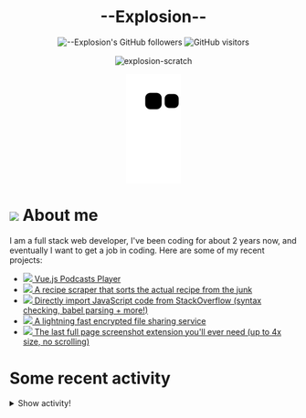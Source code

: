 # <div align="center">--Explosion--</div>

<div align=center>
  
![--Explosion's GitHub followers](https://img.shields.io/github/followers/Explosion-Scratch?color=00bbbb&style=for-the-badge&logo=github&logoColor=fff) 
![GitHub visitors](https://visitor-badge-reloaded.herokuapp.com/badge?page_id=explosion-scratch.visitor.badge.reloaded&color=00bbbb&style=for-the-badge&logo=github)

</div>

<p align=center><img align="center" src="https://github-readme-streak-stats.herokuapp.com/?user=explosion-scratch&" alt="explosion-scratch" /></p>
<p align=center><img align="center" src="https://raw.githubusercontent.com/Explosion-Scratch/Explosion-scratch/a407529eda6cf7c81265dae00a6eab19d1597632/github-contribution-grid-snake.svg" /></p>

<h1><img src="https://api.iconify.design/noto-v1:beaming-face-with-smiling-eyes.svg" width="25ch"> About me</h1>
  <p>I am a full stack web developer, I've been coding for about 2 years now, and eventually I want to get a job in coding. Here are some of my recent projects:</p>

  <ul>
     <li><a href="https://github.com/explosion-scratch/podcasts_player"><img src="https://api.iconify.design/noto-v1:musical-notes.svg"> Vue.js Podcasts Player</a></li>
     <li><a href="https://github.com/explosion-scratch/recipes/"><img src="https://api.iconify.design/noto-v1:face-savoring-food.svg"> A recipe scraper that sorts the actual recipe from the junk</a></li>
     <li><a href="https://github.com/explosion-scratch/stackoverflow_import/"><img src="https://api.iconify.design/noto-v1:man-technologist-medium-light-skin-tone.svg"> Directly import JavaScript code from StackOverflow (syntax checking, babel parsing + more!)</a></li>
     <li><a href="https://github.com/explosion-scratch/ondrop/"><img src="https://api.iconify.design/noto-v1:cloud-with-lightning.svg"> A lightning fast encrypted file sharing service</a></li>
     <li><a href="https://github.com/explosion-scratch/screenshot_extension/"><img src="https://api.iconify.design/noto-v1:computer-mouse.svg"> The last full page screenshot extension you'll ever need (up to 4x size, no scrolling)</a></li>
  </ul>
  
  # Some recent activity


<details><summary>Show activity!</summary>
<ul>
<li><p>8 hours, 23 minutes ago – Commented in <a href="https://github.com/SuperTux/supertux/issues/2204#issuecomment-1119837460">SuperTux/supertux</a><blockquote> https github com SuperTux addons website Not sure if it s functional though Yeah I meant the <em>website</em> not the GH repo</blockquote></p></li>
<li><p>10 hours, 43 minutes ago – Commented in <a href="https://github.com/lardbit/nefarious/issues/194#issuecomment-1119723389">lardbit/nefarious</a><blockquote>Somehow it s starting on linux boot though I remember reading something about that in the README when I installed a few months ago but can t find i </blockquote></p></li>
<li><p>10 hours, 43 minutes ago – Commented in <a href="https://github.com/lardbit/nefarious/issues/194#issuecomment-1119722953">lardbit/nefarious</a><blockquote> docker compose down v Got it also where is nefarious located I m getting this error nefarious docker compose exec nefarious env bin </blockquote></p></li>
<li><p>10 hours, 48 minutes ago – Commented in <a href="https://github.com/lardbit/nefarious/issues/194#issuecomment-1119718359">lardbit/nefarious</a><blockquote>Hmm somehow I had uninstall nefarious but never shut down the port anyways for anyone looking at this issue in the future I believe setting the </blockquote></p></li>
<li><p>10 hours, 53 minutes ago – Commented in <a href="https://github.com/lardbit/nefarious/issues/194#issuecomment-1119713458">lardbit/nefarious</a><blockquote>Doesn t settings require you to login though </blockquote></p></li>
<li><p>16 hours, 32 minutes ago – <a href="https://github.com/Explosion-Scratch/blog/commit/2a1029c1c31215a53bd333f9d4fe95bd58afd589"><code>2a1029c</code></a>– Don't redirect to <code>\/test</code> (<a href="https://github.com/Explosion-Scratch/blog">Explosion-Scratch/blog</a>)</p></li>
<li><p>16 hours, 34 minutes ago – <a href="https://github.com/Explosion-Scratch/blog/commit/4e7d3d214d27515afec5a4445c8296b5965302b8"><code>4e7d3d2</code></a>– Make code tags JS (<a href="https://github.com/Explosion-Scratch/blog">Explosion-Scratch/blog</a>)</p></li>
<li><p>16 hours, 36 minutes ago – <a href="https://github.com/Explosion-Scratch/blog/commit/eaf60f9d4299cf08c68755f3fab7e40f8b8c9e26"><code>eaf60f9</code></a>– Update svelte-mixins.md (<a href="https://github.com/Explosion-Scratch/blog">Explosion-Scratch/blog</a>)</p></li>
<li><p>16 hours, 42 minutes ago – Commented in <a href="https://github.com/SuperTux/supertux/issues/2204#issuecomment-1119412181">SuperTux/supertux</a><blockquote>Wait I didn t know about the addons website not to get off topic but could you send a link to that </blockquote></p></li>
<li><p>16 hours, 42 minutes ago – <a href="https://github.com/Explosion-Scratch/blog/commit/2fb3b74b10c933284dd438c4336fd01b73899d3f"><code>2fb3b74</code></a>– Create mongodb-roles.md (<a href="https://github.com/Explosion-Scratch/blog">Explosion-Scratch/blog</a>)</p></li>
<li><p>1 day, 9 hours ago – Commented in <a href="https://github.com/Explosion-Scratch/Explosion-scratch/issues/9#issuecomment-1118823099">Explosion-Scratch/Explosion-scratch</a><blockquote>Also your encryption method is incredibly inefficient it would probably be best to convert the file to an ArrayBuffer then convert that directly re </blockquote></p></li>
<li><p>1 day, 9 hours, 8 minutes ago – Commented in <a href="https://github.com/Explosion-Scratch/Explosion-scratch/issues/9#issuecomment-1118806846">Explosion-Scratch/Explosion-scratch</a><blockquote>Alright this works https codepen io explosion scratch full abqvNwQ</blockquote></p></li>
<li><p>1 day, 9 hours, 19 minutes ago – Commented in <a href="https://github.com/Explosion-Scratch/Explosion-scratch/issues/9#issuecomment-1118780613">Explosion-Scratch/Explosion-scratch</a><blockquote>It s because of the way I convert base64 to and from buffers</blockquote></p></li>
<li><p>1 day, 9 hours, 19 minutes ago – Commented in <a href="https://github.com/Explosion-Scratch/Explosion-scratch/issues/9#issuecomment-1118780075">Explosion-Scratch/Explosion-scratch</a><blockquote>Working on debugging rn</blockquote></p></li>
<li><p>1 day, 9 hours, 19 minutes ago – Commented in <a href="https://github.com/Explosion-Scratch/Explosion-scratch/issues/9#issuecomment-1118779902">Explosion-Scratch/Explosion-scratch</a><blockquote>I m getting this error Error RangeError Maximum call stack size exceeded crypto js 58 </blockquote></p></li>
<li><p>1 day, 9 hours, 30 minutes ago – Commented in <a href="https://github.com/Explosion-Scratch/Explosion-scratch/issues/9#issuecomment-1118766328">Explosion-Scratch/Explosion-scratch</a><blockquote> Explosion Scratch I m pinging you because I think you aren t subscribed to this thread or watching this repo Nope I m subscribed to the threa </blockquote></p></li>
<li><p>1 day, 17 hours, 55 minutes ago – Commented in <a href="https://github.com/Explosion-Scratch/Explosion-scratch/issues/9#issuecomment-1118270929">Explosion-Scratch/Explosion-scratch</a><blockquote>Oh yeah could you make a codepen for it or something </blockquote></p></li>
<li><p>2 days, 17 hours, 53 minutes ago – Commented in <a href="https://github.com/Bijoujs/Bijou.js/pull/363#issuecomment-1117028936">Bijoujs/Bijou.js</a><blockquote>Thanks </blockquote></p></li>
<li><p>3 days, 15 hours, 46 minutes ago – Commented in <a href="https://github.com/Explosion-Scratch/Explosion-scratch/issues/9#issuecomment-1115934125">Explosion-Scratch/Explosion-scratch</a><blockquote> Explosion Scratch I was currently searching for a browser based password encryption decryption system and I came across your blog https </blockquote></p></li>
<li><p>3 days, 15 hours, 49 minutes ago – Commented in <a href="https://github.com/Explosion-Scratch/Explosion-scratch/issues/9#issuecomment-1115927471">Explosion-Scratch/Explosion-scratch</a><blockquote> Also if I try to encrypt a file which is around 400KB it says Error RangeError too many arguments provided for a function call Make sure t </blockquote></p></li>
<li><p>6 days, 21 hours, 53 minutes ago – <a href="https://github.com/Explosion-Scratch/Explosion-scratch/commit/5073b6f06f1ac954c9af81fa560cd3156bf17292"><code>5073b6f</code></a>– Update update.yml (<a href="https://github.com/Explosion-Scratch/Explosion-scratch">Explosion-Scratch/Explosion-scratch</a>)</p></li>
<li><p>7 days, 13 hours, 48 minutes ago – Commented in <a href="https://github.com/JamesCoyle/DownloadsExtension/issues/21#issuecomment-1113234485">JamesCoyle/DownloadsExtension</a><blockquote>Oh didn t know that ok</blockquote></p></li>
<li><p>7 days, 13 hours, 48 minutes ago – Commented in <a href="https://github.com/Explosion-Scratch/Explosion-scratch/issues/7#issuecomment-1113234252">Explosion-Scratch/Explosion-scratch</a><blockquote>sorry lmao</blockquote></p></li>
<li><p>8 days, 3 hours, 55 minutes ago – Commented in <a href="https://github.com/JamesCoyle/DownloadsExtension/issues/14#issuecomment-1112690463">JamesCoyle/DownloadsExtension</a><blockquote>I tried to implement a timeSinceLoad store in svelte and then test the time since the extension was loaded for the state but then I realized that it w </blockquote></p></li>
<li><p>8 days, 4 hours, 3 minutes ago – Commented in <a href="https://github.com/JamesCoyle/DownloadsExtension/issues/14#issuecomment-1112684321">JamesCoyle/DownloadsExtension</a><blockquote>This is caused by download state where download is a DownloadItem https developer chrome com docs extensions reference downloads type Download </blockquote></p></li>
<li><p>8 days, 4 hours, 11 minutes ago – Commented in <a href="https://github.com/JamesCoyle/DownloadsExtension/issues/21#issuecomment-1112678865">JamesCoyle/DownloadsExtension</a><blockquote>Would it be possible with chrome alarms periodic fetching </blockquote></p></li>
</ul>
</details>
